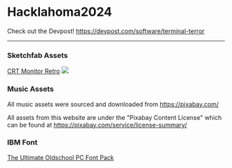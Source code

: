 # Hacklahoma2024

Check out the Devpost! https://devpost.com/software/terminal-terror

-----
 
### Sketchfab Assets

[CRT Monitor Retro](https://sketchfab.com/3d-models/crt-monitor-retro-f0842cb117a343e6b0261cb2bf0d3399)
![](https://cdn.discordapp.com/attachments/1200287347649036348/1206012101802590258/image.png?ex=65da754b&is=65c8004b&hm=c914a2c22c22534b33f260e2fa7c323224d9b0c4720d44928fd3822e3e8c1591&)

### Music Assets

All music assets were sourced and downloaded from https://pixabay.com/

All assets from this website are under the "Pixabay Content License" which can be found at https://pixabay.com/service/license-summary/


### IBM Font

[The Ultimate Oldschool PC Font Pack](https://int10h.org/oldschool-pc-fonts/download/)
